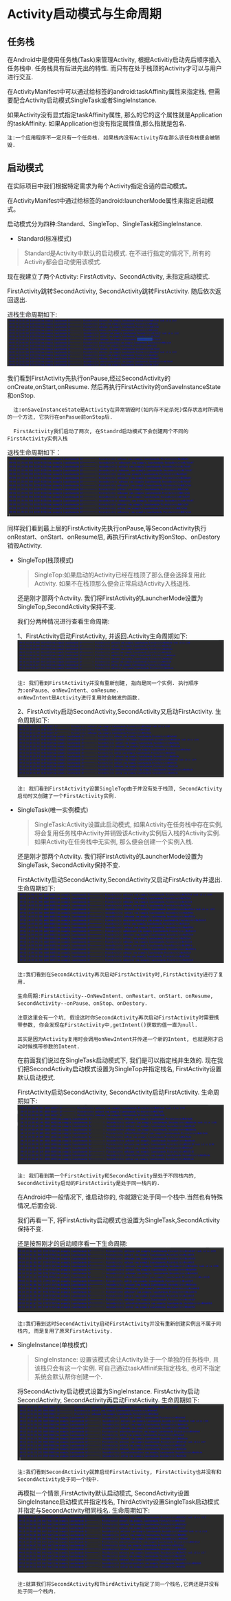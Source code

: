 
# Activity启动模式与生命周期 #
## 任务栈 ##
 在Android中是使用任务栈(Task)来管理Activity, 根据Activitiy启动先后顺序插入任务栈中. 任务栈具有后进先出的特性. 而只有在处于栈顶的Activity才可以与用户进行交互.
 
 在ActivityManifest中可以通过给<activity>标签的android:taskAffinity属性来指定栈, 但需要配合Activity启动模式SingleTask或者SingleInstance.
 
 如果Activity没有显式指定taskAffinity属性, 那么的它的这个属性就是Application的taskAffinity. 如果Application也没有指定属性值,那么指就是包名.
 
    注:一个应用程序不一定只有一个任务栈. 如果栈内没有Activity存在那么该任务栈便会被销毁.
    
 ## 启动模式 ##

 在实际项目中我们根据特定需求为每个Activity指定合适的启动模式。
 
 在ActivityManifest中通过给<activity>标签的android:launcherMode属性来指定启动模式。
     
 启动模式分为四种:Standard、SingleTop、SingleTask和SingleInstance.

* Standard(标准模式)

 > Standard是Activity中默认的启动模式. 在不进行指定的情况下, 所有的Activity都会自动使用该模式.
  
  现在我建立了两个Activity: FirstActivity、SecondActivity, 未指定启动模式.
   
  FirstActivity跳转SecondActivity, SecondActivity跳转FirstActivity. 随后依次返回退出.
  
  进栈生命周期如下: ![standard启动生命周期](https://github.com/qinf1996/record/blob/master/Activity%E5%90%AF%E5%8A%A8%E6%A8%A1%E5%BC%8F/standard%E5%90%AF%E5%8A%A8%E6%A8%A1%E5%BC%8F-1.png)
  
  我们看到FirstActivity先执行onPause,经过SecondActivity的onCreate,onStart,onResume. 然后再执行FirstActivity的onSaveInstanceState和onStop.
  
      注:onSaveInstanceState是Activity在异常销毁时(如内存不足杀死)保存状态时所调用的一个方法, 它执行在onPasue前onStop后.
      
      FirstActivity我们启动了两次, 在Standrd启动模式下会创建两个不同的FirstActivity实例入栈
      
  退栈生命周期如下：![standard退出生命周期](https://github.com/qinf1996/record/blob/master/Activity%E5%90%AF%E5%8A%A8%E6%A8%A1%E5%BC%8F/standard%E5%90%AF%E5%8A%A8%E6%A8%A1%E5%BC%8F-2.png)
  
  同样我们看到最上层的FirstActivity先执行onPause,等SecondActivity执行onRestart、onStart、onResume后, 再执行FirstActivity的onStop、onDestory销毁Activity.
  
* SingleTop(栈顶模式)

   > SingleTop:如果启动的Activity已经在栈顶了那么便会选择复用此Activity. 如果不在栈顶那么便会正常启动Activity入栈退栈.
  
     还是刚才那两个Actviity. 我们将FirstActivity的LauncherMode设置为SingleTop,SecondActivity保持不变.
  
     我们分两种情况进行查看生命周期:
    
     1、FirstActivity启动FirstActivity, 并返回.Activity生命周期如下:![singletop-1](https://github.com/qinf1996/record/blob/master/Activity%E5%90%AF%E5%8A%A8%E6%A8%A1%E5%BC%8F/singletop%E5%90%AF%E5%8A%A8%E6%A8%A1%E5%BC%8F-1.png)
    
      注: 我们看到FirstActivity并没有重新创建, 指向是同一个实例. 执行顺序为:onPause、onNewIntent、onResume.  
      onNewIntent是Activity进行复用时会触发的函数.
      
     2、FirstActivity启动SecondActivity,SecondActivity又启动FirstActivity. 生命周期如下:![singletop-2](https://github.com/qinf1996/record/blob/master/Activity%E5%90%AF%E5%8A%A8%E6%A8%A1%E5%BC%8F/singletop%E5%90%AF%E5%8A%A8%E6%A8%A1%E5%BC%8F-2.png)
    
      注: 我们看到FirstActivity设置SingleTop由于并没有处于栈顶, SecondActivity启动时又创建了一个FirstActivity实例.
      
* SingleTask(唯一实例模式)
   
    > SingleTask:Activity设置此启动模式, 如果Activity在任务栈中存在实例, 将会复用任务栈中Activity并销毁该Activity实例后入栈的Activity实例.  
    如果Activity在任务栈中无实例, 那么便会创建一个实例入栈.
   
    还是刚才那两个Actviity. 我们将FirstActivity的LauncherMode设置为SingleTask, SecondActivity保持不变.
   
    FirstActivity启动SecondActivity,SecondActivity又启动FirstActivity并退出. 生命周期如下:![singletask-1](https://github.com/qinf1996/record/blob/master/Activity%E5%90%AF%E5%8A%A8%E6%A8%A1%E5%BC%8F/singletask%E5%90%AF%E5%8A%A8%E6%A8%A1%E5%BC%8F-1.png)
   
      注:我们看到在SecondActivity再次启动FirstActivity时,FirstActivity进行了复用.  
      
      生命周期:FirstActivity--OnNewIntent、onRestart、onStart、onResume, SecondActivity--onPause、onStop、onDestory.  

      注意这里会有一个坑, 假设这时你SecondActivity再次启动FirstActivity时需要携带参数, 你会发现在FirstActivity中,getIntent()获取的值一直为null.  
  
      其实是因为Activity复用时会调用onNewIntent并传递一个新的Intent, 也就是刚才启动时候携带参数的Intent.
      
    在前面我们说过在SingleTask启动模式下, 我们是可以指定栈并生效的. 现在我们把SecondActivity启动模式设置为SingleTop并指定栈名, FirstActivity设置默认启动模式. 
   
    FirstActivity启动SecondActivity, SecondActivity启动FirstActivity. 生命周期如下:![singletask-2](https://github.com/qinf1996/record/blob/master/Activity%E5%90%AF%E5%8A%A8%E6%A8%A1%E5%BC%8F/singletask%E5%90%AF%E5%8A%A8%E6%A8%A1%E5%BC%8F-2.png)

      注: 我们看到第一个FirstActivity和SecondActivity是处于不同栈内的, SecondActivity启动的FirstActivity是处于同一栈内的.  
    
     在Android中一般情况下, 谁启动你的, 你就跟它处于同一个栈中.当然也有特殊情况,后面会说.
      
     我们再看一下, 将FirstActivity启动模式也设置为SingleTask,SecondActivity保持不变.
    
     还是按照刚才的启动顺序看一下生命周期:
     ![singletask-3](https://github.com/qinf1996/record/blob/master/Activity%E5%90%AF%E5%8A%A8%E6%A8%A1%E5%BC%8F/singletask%E5%90%AF%E5%8A%A8%E6%A8%A1%E5%BC%8F-3.png)
    
      注:我们看到这时SecondActivity启动FirstActivity并没有重新创建实例且不属于同栈内, 而是复用了原来FirstActivity.
      
 * SingleInstance(单栈模式)

   > SingleInstance: 设置该模式会让Activity处于一个单独的任务栈中, 且该栈只会有这一个实例. 可自己通过taskAffinif来指定栈名, 也可不指定系统会默认帮你创建一个.
    
     将SecondActivity启动模式设置为SingleInstance. FirstActivity启动SecondActivity, SecondActivity再启动FirstActivity.
     生命周期如下:![singleinstance-1](https://github.com/qinf1996/record/blob/master/Activity%E5%90%AF%E5%8A%A8%E6%A8%A1%E5%BC%8F/singleinstance%E5%90%AF%E5%8A%A8%E6%A8%A1%E5%BC%8F-1.png)
    
       注:我们看到SecondActivity就算启动FirstActivity, FirstActivity也并没有和SecondActivity处于同一个栈中.
      
     再模拟一个情景,FirstActivity默认启动模式, SecondActivity设置SingleInstance启动模式并指定栈名, ThirdActivity设置SingleTask启动模式并指定与SecondActivity相同栈名. 生命周期如下: ![singleinstance-2](https://github.com/qinf1996/record/blob/master/Activity%E5%90%AF%E5%8A%A8%E6%A8%A1%E5%BC%8F/singleinstance%E5%90%AF%E5%8A%A8%E6%A8%A1%E5%BC%8F-2.png)

       注:就算我们将SecondActivity和ThirdActivity指定了同一个栈名,它两还是并没有处于同一个栈内.
 
 
